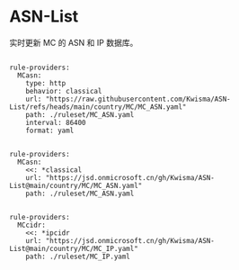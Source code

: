 
# ASN-List

实时更新 MC 的 ASN 和 IP 数据库。

<pre><code class="language-javascript">
rule-providers:
  MCasn:
    type: http
    behavior: classical
    url: "https://raw.githubusercontent.com/Kwisma/ASN-List/refs/heads/main/country/MC/MC_ASN.yaml"
    path: ./ruleset/MC_ASN.yaml
    interval: 86400
    format: yaml
</code></pre>

<pre><code class="language-javascript">
rule-providers:
  MCasn:
    <<: *classical
    url: "https://jsd.onmicrosoft.cn/gh/Kwisma/ASN-List@main/country/MC/MC_ASN.yaml"
    path: ./ruleset/MC_ASN.yaml
</code></pre>

<pre><code class="language-javascript">
rule-providers:
  MCcidr:
    <<: *ipcidr
    url: "https://jsd.onmicrosoft.cn/gh/Kwisma/ASN-List@main/country/MC/MC_IP.yaml"
    path: ./ruleset/MC_IP.yaml
</code></pre>